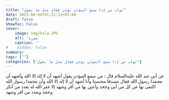 ```yaml
---
title: "ثواب من إذا سمع المؤذن يؤذن فقال مثل ما يقول"
date: 2023-06-04T01:21:13+03:00
draft: false
ShowToc: False
cover:
    image: img/hala.JPG
    alt: 'صورة'
    caption: ''
#    hidden: false
summary: 
tags: [""]
categories: ["ثواب من إذا سمع المؤذن يؤذن فقال مثل ما يقول"]
---
```

عن أبي عبد الله عليه‌السلام قال : من سمع المؤذن يقول أشهد أن لا إله إلا الله
وأشهد أن محمدا رسول الله فقال مصدقا محتسبا وأنا أشهد أن لا إله إلا
الله وأن محمدا رسول الله اكتفى بها عن كل من أبى وجحد وأعين بها
من أقر وشهد إلا غفر الله له بعدد من أنكر وجحد وبعدد من أقر وشهد.

